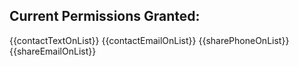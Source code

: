 ## Current Permissions Granted:

{{contactTextOnList}}
{{contactEmailOnList}}
{{sharePhoneOnList}}
{{shareEmailOnList}}
